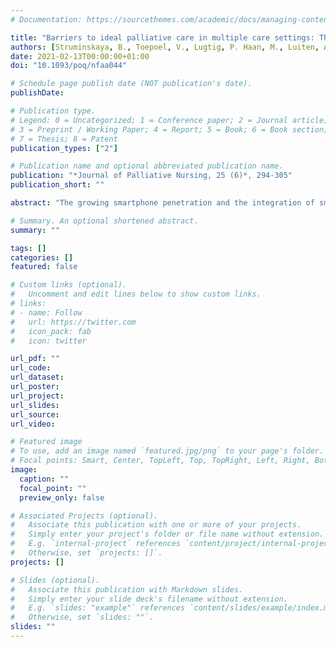 ```yaml
---
# Documentation: https://sourcethemes.com/academic/docs/managing-content/

title: "Barriers to ideal palliative care in multiple care settings: The nurses' point of view"
authors: [Struminskaya, B., Toepoel, V., Lugtig, P. Haan, M., Luiten, A. and Schouten, J.G.]
date: 2021-02-13T00:00:00+01:00
doi: "10.1093/poq/nfaa044"

# Schedule page publish date (NOT publication's date).
publishDate:

# Publication type.
# Legend: 0 = Uncategorized; 1 = Conference paper; 2 = Journal article;
# 3 = Preprint / Working Paper; 4 = Report; 5 = Book; 6 = Book section;
# 7 = Thesis; 8 = Patent
publication_types: ["2"]

# Publication name and optional abbreviated publication name.
publication: "*Journal of Palliative Nursing, 25 (6)*, 294-305"
publication_short: ""

abstract: "The growing smartphone penetration and the integration of smartphones into people’s everyday practices offer researchers opportunities to augment survey measurement with smartphone-sensor measurement or to replace self-reports. Potential benefits include lower measurement error, a widening of research questions, collection of in situ data, and a lowered respondent burden. However, privacy considerations and other concerns may lead to nonparticipation. To date, little is known about the mechanisms of willingness to share sensor data by the general population, and no evidence is available concerning the stability of willingness. The present study focuses on survey respondents’ willingness to share data collected using smartphone sensors (GPS, camera, and wearables) in a probability-based online panel of the general population of the Netherlands. A randomized experiment varied study sponsor, framing of the request, the emphasis on control over the data collection process, and assurance of privacy and confidentiality. Respondents were asked repeatedly about their willingness to share the data collected using smartphone sensors, with varying periods before the second request. Willingness to participate in sensor-based data collection varied by the type of sensor, study sponsor, order of the request, respondent’s familiarity with the device, previous experience with participating in research involving smartphone sensors, and privacy concerns. Willingness increased when respondents were asked repeatedly and varied by sensor and task. The timing of the repeated request, one month or six months after the initial request, did not have a significant effect on willingness."

# Summary. An optional shortened abstract.
summary: ""

tags: []
categories: []
featured: false

# Custom links (optional).
#   Uncomment and edit lines below to show custom links.
# links:
# - name: Follow
#   url: https://twitter.com
#   icon_pack: fab
#   icon: twitter

url_pdf: ""
url_code:
url_dataset:
url_poster:
url_project:
url_slides:
url_source:
url_video:

# Featured image
# To use, add an image named `featured.jpg/png` to your page's folder. 
# Focal points: Smart, Center, TopLeft, Top, TopRight, Left, Right, BottomLeft, Bottom, BottomRight.
image:
  caption: ""
  focal_point: ""
  preview_only: false

# Associated Projects (optional).
#   Associate this publication with one or more of your projects.
#   Simply enter your project's folder or file name without extension.
#   E.g. `internal-project` references `content/project/internal-project/index.md`.
#   Otherwise, set `projects: []`.
projects: []

# Slides (optional).
#   Associate this publication with Markdown slides.
#   Simply enter your slide deck's filename without extension.
#   E.g. `slides: "example"` references `content/slides/example/index.md`.
#   Otherwise, set `slides: ""`.
slides: ""
---
```

